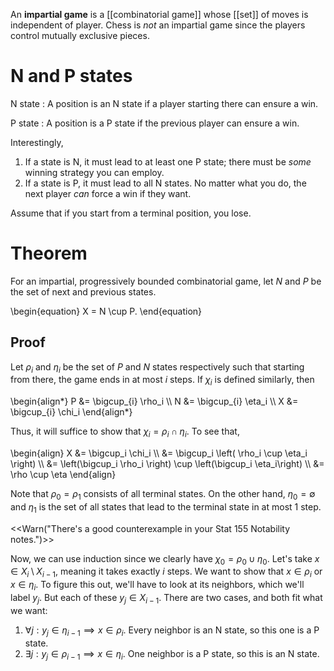 An **impartial game** is a [[combinatorial game]] whose [[set]] of moves is independent of player. Chess is _not_ an impartial game since the players control mutually exclusive pieces.

# N and P states

N state
: A position is an N state if a player starting there can ensure a win.

P state
: A position is a P state if the previous player can ensure a win.

Interestingly,

1. If a state is N, it must lead to at least one P state; there must be _some_ winning strategy you can employ.
2. If a state is P, it must lead to all N states. No matter what you do, the next player _can_ force a win if they want.


Assume that if you start from a terminal position, you lose.

# Theorem

For an impartial, progressively bounded combinatorial game, let $N$ and $P$ be the set of next and previous states.

\begin{equation}
X = N \cup P.
\end{equation}

## Proof

Let $\rho_i$ and $\eta_i$ be the set of $P$ and $N$ states respectively such that starting from there, the game ends in at most $i$ steps. If $\chi_i$ is defined similarly, then

\begin{align\*}
P &= \bigcup_{i} \rho_i \\\\
N &= \bigcup_{i} \eta_i \\\\
X &= \bigcup_{i} \chi_i
\end{align\*}

Thus, it will suffice to show that $\chi_i = \rho_i \cap \eta_i$. To see that,

\begin{align}
X &= \bigcup_i \chi_i \\\\
&= \bigcup_i \left( \rho_i \cup \eta_i \right) \\\\
&= \left(\bigcup_i \rho_i \right) \cup \left(\bigcup_i \eta_i\right) \\\\
&= \rho \cup \eta
\end{align}

Note that $\rho_0 = \rho_1$ consists of all terminal states. On the other hand, $\eta_0 = \emptyset$ and $\eta_1$ is the set of all states that lead to the terminal state in at most 1 step.

<<Warn("There's a good counterexample in your Stat 155 Notability notes.")>>

Now, we can use induction since we clearly have $\chi_0 = \rho_0 \cup \eta_0$. Let's take $x \in X_i \setminus X_{i-1}$, meaning it takes exactly $i$ steps. We want to show that $x \in \rho_i$ or $x \in \eta_i$. To figure this out, we'll have to look at its neighbors, which we'll label $y_j$. But each of these $y_j \in X_{i-1}$. There are two cases, and both fit what we want:

1. $\forall j: y_j \in \eta_{i-1} \implies x \in \rho_i$. Every neighbor is an N state, so this one is a P state.
2. $\exists j: y_j \in \rho_{i-1} \implies x \in \eta_i$. One neighbor is a P state, so this is an N state.

